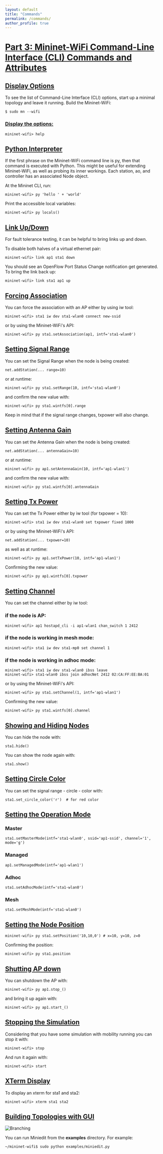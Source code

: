 ```yaml
---
layout: default
title: "Commands"
permalink: /commands/
author_profile: true
---
```


<a id="part3"></a>
# [Part 3: Mininet-WiFi Command-Line Interface (CLI) Commands and Attributes](#part3)
 
 
<a id="display"></a>
## [Display Options](#display)
To see the list of Command-Line Interface (CLI) options, start up a minimal topology and leave it running. Build the Mininet-WiFi:

```
$ sudo mn --wifi
```

<a id="help"></a>
### [Display the options:](#help)
```
mininet-wifi> help
```

<a id="interpreter"></a>
## [Python Interpreter](#interpreter)
If the first phrase on the Mininet-WiFi command line is py, then that command is executed with Python. This might be useful for extending Mininet-WiFi, as well as probing its inner workings. Each station, ao, and controller has an associated Node object.

At the Mininet CLI, run:
```
mininet-wifi> py 'hello ' + 'world'
```

Print the accessible local variables:
```
mininet-wifi> py locals()
```

<a id="updown"></a>
## [Link Up/Down](#updown)
For fault tolerance testing, it can be helpful to bring links up and down.

To disable both halves of a virtual ethernet pair:
```
mininet-wifi> link ap1 sta1 down
```

You should see an OpenFlow Port Status Change notification get generated. To bring the link back up:
```
mininet-wifi> link sta1 ap1 up
```

<a id="forcing"></a>
## [Forcing Association](#forcing)

You can force the association with an AP either by using iw tool:
```
mininet-wifi> sta1 iw dev sta1-wlan0 connect new-ssid
```

or by using the Mininet-WiFi's API:
```
mininet-wifi> py sta1.setAssociation(ap1, intf='sta1-wlan0')
```

<a id="range"></a>
## [Setting Signal Range](#range)
You can set the Signal Range when the node is being created:
```
net.addStation(... range=10)
```

or at runtime:
```
mininet-wifi> py sta1.setRange(10, intf='sta1-wlan0')
```

and confirm the new value with:
```
mininet-wifi> py sta1.wintfs[0].range
```

Keep in mind that if the signal range changes, txpower will also change.

<a id="antennagain"></a>
## [Setting Antenna Gain](#antennagain)
You can set the Antenna Gain when the node is being created:
```
net.addStation(... antennaGain=10)
```

or at runtime:
```
mininet-wifi> py ap1.setAntennaGain(10, intf='ap1-wlan1')
```

and confirm the new value with:
```
mininet-wifi> py sta1.wintfs[0].antennaGain
```

<a id="txpower"></a>
## [Setting Tx Power](#txpower)

You can set the Tx Power either by iw tool (for txpower = 10):
```
mininet-wifi> sta1 iw dev sta1-wlan0 set txpower fixed 1000
```

or by using the Mininet-WiFi's API:
```
net.addStation(... txpower=10)
```

as well as at runtime:
```
mininet-wifi> py ap1.setTxPower(10, intf='ap1-wlan1')
```

Confirming the new value:
```
mininet-wifi> py ap1.wintfs[0].txpower
```

<a id="channel"></a>
## [Setting Channel](#channel)
You can set the channel either by iw tool:  
### if the node is AP:
```
mininet-wifi> ap1 hostapd_cli -i ap1-wlan1 chan_switch 1 2412
```
### if the node is working in mesh mode:
```
mininet-wifi> sta1 iw dev sta1-mp0 set channel 1
```
### if the node is working in adhoc mode:
```
mininet-wifi> sta1 iw dev sta1-wlan0 ibss leave
mininet-wifi> sta1-wlan0 ibss join adhocNet 2412 02:CA:FF:EE:BA:01
```
or by using the Mininet-WiFi's API:
```
mininet-wifi> py sta1.setChannel(1, intf='ap1-wlan1')
```

Confirming the new value:
```
mininet-wifi> py sta1.wintfs[0].channel
```

<a id="shownode"></a>
## [Showing and Hiding Nodes](#shownode)

You can hide the node with:
```
sta1.hide()
```

You can show the node again with:
```
sta1.show()
```

<a id="setcirclecolor"></a>
## [Setting Circle Color](#setcirclecolor)
You can set the signal range - circle - color with:
```
sta1.set_circle_color('r')  # for red color
```

<a id="mode"></a>
## [Setting the Operation Mode](#mode)

### Master
```
sta1.setMasterMode(intf='sta1-wlan0', ssid='ap1-ssid', channel='1', mode='g')
```

### Managed
```
ap1.setManagedMode(intf='ap1-wlan1')
```

### Adhoc
```
sta1.setAdhocMode(intf='sta1-wlan0')
```

### Mesh
```
sta1.setMeshMode(intf='sta1-wlan0')
```

<a id="position"></a>
## [Setting the Node Position](#position)
```
mininet-wifi> py sta1.setPosition('10,10,0') # x=10, y=10, z=0
```

Confirming the position:
```
mininet-wifi> py sta1.position
```

<a id="apshutdown"></a>
## [Shutting AP down](#apshutdown)
You can shutdown the AP with:
```
mininet-wifi> py ap1.stop_()
```
and bring it up again with:

```
mininet-wifi> py ap1.start_()
```

<a id="stopsimulation"></a>
## [Stopping the Simulation](#stopsimulation)
Considering that you have some simulation with mobility running you can stop it with:
```
mininet-wifi> stop
```

And run it again with:
```
mininet-wifi> start
```

<a id="xterm"></a>
## [XTerm Display](#xterm)

To display an xterm for sta1 and sta2:
```
mininet-wifi> xterm sta1 sta2
```

<a id="miniedit"></a>
## [Building Topologies with GUI](#miniedit)

![Branching](https://github.com/mininet-wifi/mininet-wifi.github.io/blob/master/assets/img/miniedit.png?raw=true)

You can run Miniedit from the __examples__ directory. For example:

```
~/mininet-wifi$ sudo python examples/miniedit.py
```